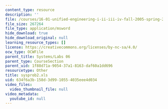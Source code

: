 ```yaml
---
content_type: resource
description: ''
file: /courses/16-01-unified-engineering-i-ii-iii-iv-fall-2005-spring-2006/634f6a3b158d3d9910554035eee4d034_sysprob2.xls
file_size: 267264
file_type: application/msword
hide_download: true
hide_download_original: null
learning_resource_types: []
license: https://creativecommons.org/licenses/by-nc-sa/4.0/
ocw_type: OCWFile
parent_title: Systems/Labs 06
parent_type: CourseSection
parent_uid: 1f88d71a-9054-37a1-8163-daf60a1dd696
resourcetype: Other
title: sysprob2.xls
uid: 634f6a3b-158d-3d99-1055-4035eee4d034
video_files:
  video_thumbnail_file: null
video_metadata:
  youtube_id: null
---
```

